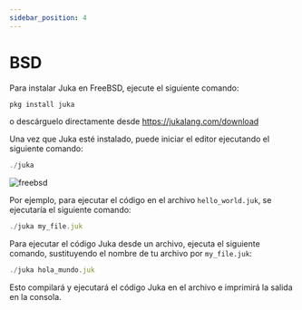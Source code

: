 ```yaml
---
sidebar_position: 4
---
```


# BSD

Para instalar Juka en FreeBSD, ejecute el siguiente comando:

```jsx
pkg install juka
```

o descárguelo directamente desde https://jukalang.com/download

Una vez que Juka esté instalado, puede iniciar el editor ejecutando el siguiente comando:

```jsx
./juka
```
![freebsd](/img/freebsd.png)

Por ejemplo, para ejecutar el código en el archivo `hello_world.juk`, se ejecutaría el siguiente comando:

```jsx
./juka my_file.juk
```

Para ejecutar el código Juka desde un archivo, ejecuta el siguiente comando, sustituyendo el nombre de tu archivo por `my_file.juk`:

```jsx
./juka hola_mundo.juk
```

Esto compilará y ejecutará el código Juka en el archivo e imprimirá la salida en la consola.